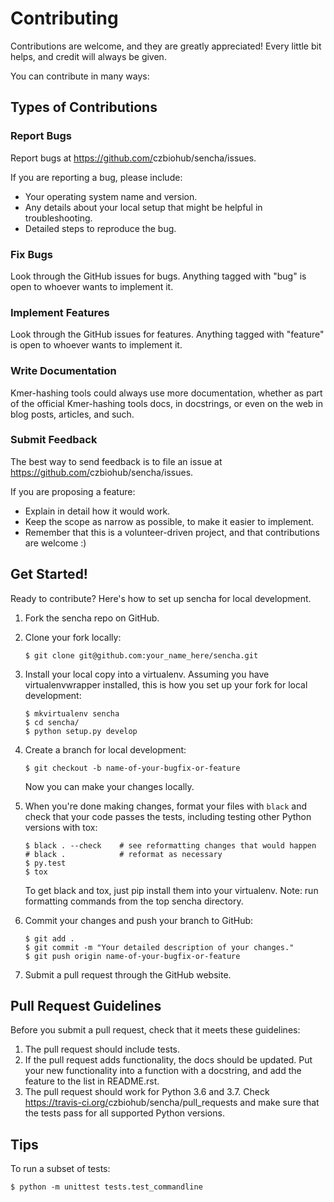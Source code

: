 Contributing
============

Contributions are welcome, and they are greatly appreciated! Every little bit helps, and credit will always be given.

You can contribute in many ways:

Types of Contributions
----------------------

### Report Bugs

Report bugs at <https://github.com/>czbiohub/sencha/issues.

If you are reporting a bug, please include:

-   Your operating system name and version.
-   Any details about your local setup that might be helpful in troubleshooting.
-   Detailed steps to reproduce the bug.

### Fix Bugs

Look through the GitHub issues for bugs. Anything tagged with "bug" is open to whoever wants to implement it.

### Implement Features

Look through the GitHub issues for features. Anything tagged with "feature" is open to whoever wants to implement it.

### Write Documentation

Kmer-hashing tools could always use more documentation, whether as
part of the official Kmer-hashing tools docs, in docstrings, or
even on the web in blog posts, articles, and such.

### Submit Feedback

The best way to send feedback is to file an issue at <https://github.com/>czbiohub/sencha/issues.

If you are proposing a feature:

-   Explain in detail how it would work.
-   Keep the scope as narrow as possible, to make it easier to implement.
-   Remember that this is a volunteer-driven project, and that contributions are welcome :)

Get Started!
------------

Ready to contribute? Here's how to set up sencha for
local development.

1.  Fork the sencha repo on GitHub.
2.  Clone your fork locally:

        $ git clone git@github.com:your_name_here/sencha.git

3.  Install your local copy into a virtualenv. Assuming you have virtualenvwrapper installed, this is how you set up your fork for local development:

        $ mkvirtualenv sencha
        $ cd sencha/
        $ python setup.py develop

4.  Create a branch for local development:

        $ git checkout -b name-of-your-bugfix-or-feature

    Now you can make your changes locally.

5.  When you're done making changes, format your files with `black` and check that your code passes the tests, including testing other Python versions with tox:

        $ black . --check    # see reformatting changes that would happen
        # black .            # reformat as necessary
        $ py.test
        $ tox

    To get black and tox, just pip install them into your virtualenv. Note: run formatting commands from the top sencha directory.

6.  Commit your changes and push your branch to GitHub:

        $ git add .
        $ git commit -m "Your detailed description of your changes."
        $ git push origin name-of-your-bugfix-or-feature

7.  Submit a pull request through the GitHub website.

Pull Request Guidelines
-----------------------

Before you submit a pull request, check that it meets these guidelines:

1.  The pull request should include tests.
2.  If the pull request adds functionality, the docs should be updated. Put your new functionality into a function with a docstring, and add the feature to the list in README.rst.
3.  The pull request should work for Python 3.6 and 3.7. Check
    <https://travis-ci.org/>czbiohub/sencha/pull\_requests and make sure that the tests pass
    for all supported Python versions.

Tips
----

To run a subset of tests:

    $ python -m unittest tests.test_commandline
